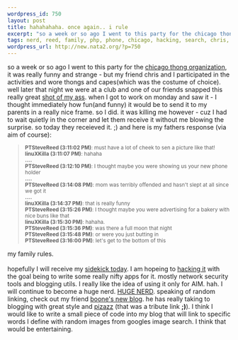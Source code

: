 ```yaml
--- 
wordpress_id: 750
layout: post
title: hahahahaha. once again.. i rule
excerpt: "so a week or so ago I went to this party for the chicago thong organization, it was really funny and strange - but my friend chris and I participated in the activities and wore thongs and capes(which was the costume of choice). well later that night we were at a club and one of our friends snapped this really great "
tags: nerd, reed, family, php, phone, chicago, hacking, search, chris, tools, security, mom, aim, linux, ipod, kungfu, google, hong, advertising
wordpress_url: http://new.nata2.org/?p=750
---
```

so a week or so ago I went to this party for the <a href="http://www.chicagothong.org/">chicago thong organization</a>, it was really funny and strange - but my friend chris and I participated in the activities and wore thongs and capes(which was the costume of choice). well later that night we were at a club and one of our friends snapped this really great <a href="http://ambrel.net/android/images/IMG_1453.jpg">shot of my ass</a>. when I got to work on monday and saw it - I thought immediately how fun(and funny) it would be to send it to my parents in a really nice frame. so I did. it was killing me however - cuz I had to wait quietly in the corner and let them receive it without me blowing the surprise. so today they receieved it. ;) and here is my fathers response (via aim of course):
<blockquote><small>

<b>PTSteveReed (3:11:02 PM)</b>: must have a lot of cheek to sen a picture like that!<br/>
<b>linuXKilla (3:11:07 PM)</b>: hahaha<br/>
<b>....</b><br/>
<b>PTSteveReed (3:12:10 PM)</b>: I thought maybe you were showing us your new phone holder<br/>
<b>....</b><br/>
<b>PTSteveReed (3:14:08 PM)</b>: mom was terribly offended and hasn't slept at all since we got it<br/>
<b>....</b><br/>
<b>linuXKilla (3:14:37 PM)</b>: that is really funny<br/>
<b>PTSteveReed (3:15:26 PM)</b>: I thought maybe you were advertising for a bakery with nice buns like that<br/>
<b>linuXKilla (3:15:30 PM)</b>: hahaha. <br/>
<b>PTSteveReed (3:15:36 PM)</b>: was there a full moon that night<br/>
<b>PTSteveReed (3:15:48 PM)</b>: or were you just butting in<br/>
<b>PTSteveReed (3:16:00 PM)</b>: let's get to the bottom of this<br/>
</small></blockquote>

my family rules.<br/><br/>hopefully I will receive my <a href="http://danger.com/">sidekick today</a>. I am hopeing to <a href="http://ironkungfu.com/wiki/index.php/sidekick">hacking it</a> with the goal being to write some really nifty apps for it. mostly network security tools and blogging utils. I really like the idea of using it only for AIM. hah. I will continue to become a huge nerd. <a href="http://stuffthatisawesome.tripod.com/sitebuildercontent/sitebuilderpictures/gatesmug.jpg">HUGE NERD</a>. speaking of random linking, check out my friend <a href="http://virtualdarts.typepad.com/">boone's new blog</a>. he has really taking to blogging with great style and <a href="http://www.studio7imaging.com/images/ultra_fractals/pizazz.jpg">pizazz</a> (that was a tribute link <b>;)</b>). I think I would like to write a small piece of code into my blog that will link to specific words I define with random images from googles image search. I think that would be entertaining. 
